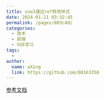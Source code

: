 ```yaml
---
title: vue3通过ref修改样式
date: 2024-01-21 03:32:45
permalink: /pages/803c4d/
categories:
  - 技术
  - 前端
  - VUE学习
tags:
  - 
author: 
  name: aXing
  link: https://github.com/08163356
---
```



[参考文档](https://blog.csdn.net/Boale_H/article/details/119006588)